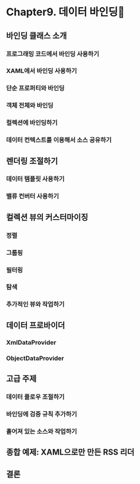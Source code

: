 # Chapter9. 데이터 바인딩🦅
## 바인딩 클래스 소개
### 프로그래밍 코드에서 바인딩 사용하기
### XAML에서 바인딩 사용하기
### 단순 프로퍼티와 바인딩
### 객체 전체와 바인딩
### 컬렉션에 바인딩하기
### 데이터 컨텍스트를 이용해서 소스 공유하기 
## 렌더링 조절하기
### 데이터 템플릿 사용하기
### 밸류 컨버터 사용하기
## 컬렉션 뷰의 커스터마이징
### 정렬
### 그룹핑
### 필터링
### 탐색
### 추가적인 뷰와 작업하기
## 데이터 프로바이더
### XmlDataProvider
### ObjectDataProvider
## 고급 주제
### 데이터 플로우 조절하기
### 바인딩에 검증 규칙 추가하기
### 흩어져 있는 소스와 작업하기
## 종합 예제: XAML으로만 만든 RSS 리더
## 결론